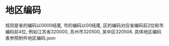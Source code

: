 # 地区编码

规则是省的编码以0000结尾, 市的编码以00结尾, 区的编码对应省编码前2位和市编码前4位, 例如江苏省320000, 苏州市320500, 吴中区320506. 具体地区编码表参照附件地区编码.json

